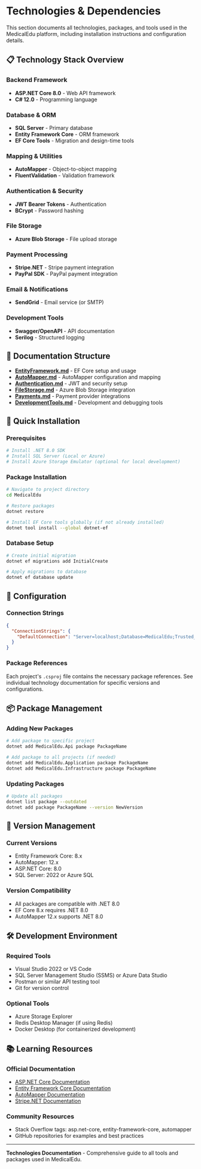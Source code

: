 # Technologies & Dependencies

This section documents all technologies, packages, and tools used in the MedicalEdu platform, including installation instructions and configuration details.

## 📋 Technology Stack Overview

### Backend Framework
- **ASP.NET Core 8.0** - Web API framework
- **C# 12.0** - Programming language

### Database & ORM
- **SQL Server** - Primary database
- **Entity Framework Core** - ORM framework
- **EF Core Tools** - Migration and design-time tools

### Mapping & Utilities
- **AutoMapper** - Object-to-object mapping
- **FluentValidation** - Validation framework

### Authentication & Security
- **JWT Bearer Tokens** - Authentication
- **BCrypt** - Password hashing

### File Storage
- **Azure Blob Storage** - File upload storage

### Payment Processing
- **Stripe.NET** - Stripe payment integration
- **PayPal SDK** - PayPal payment integration

### Email & Notifications
- **SendGrid** - Email service (or SMTP)

### Development Tools
- **Swagger/OpenAPI** - API documentation
- **Serilog** - Structured logging

## 📁 Documentation Structure

- **[EntityFramework.md](EntityFramework.md)** - EF Core setup and usage
- **[AutoMapper.md](AutoMapper.md)** - AutoMapper configuration and mapping
- **[Authentication.md](Authentication.md)** - JWT and security setup
- **[FileStorage.md](FileStorage.md)** - Azure Blob Storage integration
- **[Payments.md](Payments.md)** - Payment provider integrations
- **[DevelopmentTools.md](DevelopmentTools.md)** - Development and debugging tools

## 🚀 Quick Installation

### Prerequisites
```bash
# Install .NET 8.0 SDK
# Install SQL Server (Local or Azure)
# Install Azure Storage Emulator (optional for local development)
```

### Package Installation
```bash
# Navigate to project directory
cd MedicalEdu

# Restore packages
dotnet restore

# Install EF Core tools globally (if not already installed)
dotnet tool install --global dotnet-ef
```

### Database Setup
```bash
# Create initial migration
dotnet ef migrations add InitialCreate

# Apply migrations to database
dotnet ef database update
```

## 🔧 Configuration

### Connection Strings
```json
{
  "ConnectionStrings": {
    "DefaultConnection": "Server=localhost;Database=MedicalEdu;Trusted_Connection=true;TrustServerCertificate=true;"
  }
}
```

### Package References
Each project's `.csproj` file contains the necessary package references. See individual technology documentation for specific versions and configurations.

## 📦 Package Management

### Adding New Packages
```bash
# Add package to specific project
dotnet add MedicalEdu.Api package PackageName

# Add package to all projects (if needed)
dotnet add MedicalEdu.Application package PackageName
dotnet add MedicalEdu.Infrastructure package PackageName
```

### Updating Packages
```bash
# Update all packages
dotnet list package --outdated
dotnet add package PackageName --version NewVersion
```

## 🔄 Version Management

### Current Versions
- Entity Framework Core: 8.x
- AutoMapper: 12.x
- ASP.NET Core: 8.0
- SQL Server: 2022 or Azure SQL

### Version Compatibility
- All packages are compatible with .NET 8.0
- EF Core 8.x requires .NET 8.0
- AutoMapper 12.x supports .NET 8.0

## 🛠️ Development Environment

### Required Tools
- Visual Studio 2022 or VS Code
- SQL Server Management Studio (SSMS) or Azure Data Studio
- Postman or similar API testing tool
- Git for version control

### Optional Tools
- Azure Storage Explorer
- Redis Desktop Manager (if using Redis)
- Docker Desktop (for containerized development)

## 📚 Learning Resources

### Official Documentation
- [ASP.NET Core Documentation](https://docs.microsoft.com/en-us/aspnet/core/)
- [Entity Framework Core Documentation](https://docs.microsoft.com/en-us/ef/core/)
- [AutoMapper Documentation](https://docs.automapper.org/)
- [Stripe.NET Documentation](https://stripe.com/docs/api/dotnet)

### Community Resources
- Stack Overflow tags: asp.net-core, entity-framework-core, automapper
- GitHub repositories for examples and best practices

---

**Technologies Documentation** - Comprehensive guide to all tools and packages used in MedicalEdu. 